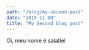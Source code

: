 ```yaml
---
path: "/blog/my-second-post"
date: "2019-11-08"
title: "My Second blog post"
---
```


Oi, meu nome é salatiel
